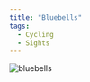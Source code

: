 ```yaml
---
title: "Bluebells"
tags:
  - Cycling
  - Sights
---
```



![bluebells](/blog/2013/05/12/bluebells/image.jpg)